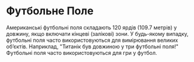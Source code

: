 # Футбольне Поле

Американські футбольні поля складають 120 ярдів (109.7 метрів) у довжину, якщо
включати кінцеві (залікові) зони. У будь-якому випадку, футбольні поля часто
використовуються для вимірювання великих об’єктів. Наприклад, "Титанік був
довжиною у три футбольні поля!" Футбольні поля часто використовуються для гри у
футбол.
